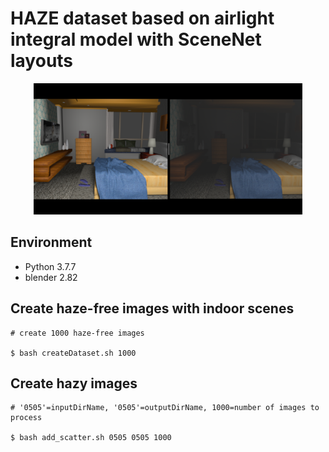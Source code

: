 # HAZE dataset based on airlight integral model with SceneNet layouts

<p align="center">
<img src="readme.png" alt="Front readme image" width=430>
</p>

## Environment
- Python 3.7.7
- blender 2.82

## Create haze-free images with indoor scenes
```
# create 1000 haze-free images

$ bash createDataset.sh 1000
```

## Create hazy images
```
# '0505'=inputDirName, '0505'=outputDirName, 1000=number of images to process

$ bash add_scatter.sh 0505 0505 1000
```
